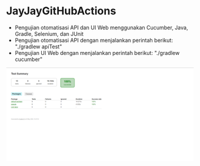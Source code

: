 # JayJayGitHubActions

- Pengujian otomatisasi API dan UI Web menggunakan Cucumber, Java, Gradle, Selenium, dan JUnit
- Pengujian otomatisasi API dengan menjalankan perintah berikut: "./gradlew apiTest"
- Pengujian UI Web dengan menjalankan perintah berikut: "./gradlew cucumber"

![img_1.png](img_1.png)